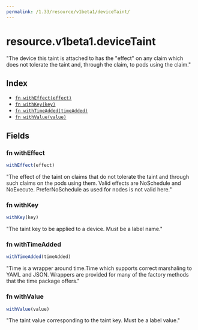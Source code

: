 ```yaml
---
permalink: /1.33/resource/v1beta1/deviceTaint/
---
```


# resource.v1beta1.deviceTaint

"The device this taint is attached to has the \"effect\" on any claim which does not tolerate the taint and, through the claim, to pods using the claim."

## Index

* [`fn withEffect(effect)`](#fn-witheffect)
* [`fn withKey(key)`](#fn-withkey)
* [`fn withTimeAdded(timeAdded)`](#fn-withtimeadded)
* [`fn withValue(value)`](#fn-withvalue)

## Fields

### fn withEffect

```ts
withEffect(effect)
```

"The effect of the taint on claims that do not tolerate the taint and through such claims on the pods using them. Valid effects are NoSchedule and NoExecute. PreferNoSchedule as used for nodes is not valid here."

### fn withKey

```ts
withKey(key)
```

"The taint key to be applied to a device. Must be a label name."

### fn withTimeAdded

```ts
withTimeAdded(timeAdded)
```

"Time is a wrapper around time.Time which supports correct marshaling to YAML and JSON.  Wrappers are provided for many of the factory methods that the time package offers."

### fn withValue

```ts
withValue(value)
```

"The taint value corresponding to the taint key. Must be a label value."